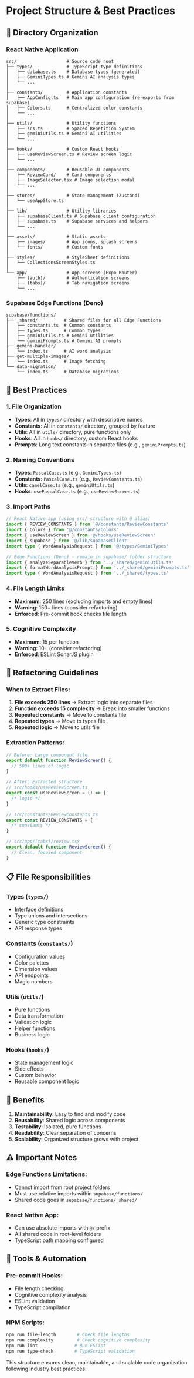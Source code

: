 # Project Structure & Best Practices

## 📁 Directory Organization

### React Native Application

```
src/                   # Source code root
├── types/             # TypeScript type definitions
│   ├── database.ts    # Database types (generated)
│   ├── GeminiTypes.ts # Gemini AI analysis types
│   └── ...
│
├── constants/         # Application constants
│   ├── AppConfig.ts   # Main app configuration (re-exports from supabase)
│   ├── Colors.ts      # Centralized color constants
│   └── ...
│
├── utils/             # Utility functions
│   ├── srs.ts         # Spaced Repetition System
│   ├── geminiUtils.ts # Gemini AI utilities
│   └── ...
│
├── hooks/             # Custom React hooks
│   ├── useReviewScreen.ts # Review screen logic
│   └── ...
│
├── components/        # Reusable UI components
│   ├── ReviewCard/    # Card components
│   ├── ImageSelector.tsx # Image selection modal
│   └── ...
│
├── stores/            # State management (Zustand)
│   └── useAppStore.ts
│
├── lib/               # Utility libraries
│   ├── supabaseClient.ts # Supabase client configuration
│   ├── supabase.ts    # Supabase services and helpers
│   └── ...
│
├── assets/            # Static assets
│   ├── images/        # App icons, splash screens
│   └── fonts/         # Custom fonts
│
├── styles/            # StyleSheet definitions
│   └── CollectionsScreenStyles.ts
│
└── app/               # App screens (Expo Router)
    ├── (auth)/        # Authentication screens
    ├── (tabs)/        # Tab navigation screens
    └── ...
```

### Supabase Edge Functions (Deno)

```
supabase/functions/
├── _shared/          # Shared files for all Edge Functions
│   ├── constants.ts  # Common constants
│   ├── types.ts      # Common types
│   ├── geminiUtils.ts # Gemini utilities
│   └── geminiPrompts.ts # Gemini AI prompts
├── gemini-handler/
│   └── index.ts      # AI word analysis
├── get-multiple-images/
│   └── index.ts      # Image fetching
└── data-migration/
    └── index.ts      # Database migrations
```

## 🎯 Best Practices

### 1. **File Organization**

- **Types**: All in `types/` directory with descriptive names
- **Constants**: All in `constants/` directory, grouped by feature
- **Utils**: All in `utils/` directory, pure functions only
- **Hooks**: All in `hooks/` directory, custom React hooks
- **Prompts**: Long text constants in separate files (e.g., `geminiPrompts.ts`)

### 2. **Naming Conventions**

- **Types**: `PascalCase.ts` (e.g., `GeminiTypes.ts`)
- **Constants**: `PascalCase.ts` (e.g., `ReviewConstants.ts`)
- **Utils**: `camelCase.ts` (e.g., `geminiUtils.ts`)
- **Hooks**: `usePascalCase.ts` (e.g., `useReviewScreen.ts`)

### 3. **Import Paths**

```typescript
// React Native app (using src/ structure with @ alias)
import { REVIEW_CONSTANTS } from '@/constants/ReviewConstants'
import { Colors } from '@/constants/Colors'
import { useReviewScreen } from '@/hooks/useReviewScreen'
import { supabase } from '@/lib/supabaseClient'
import type { WordAnalysisRequest } from '@/types/GeminiTypes'

// Edge Functions (Deno) - remain in supabase/ folder structure
import { analyzeSeparableVerb } from '../_shared/geminiUtils.ts'
import { formatWordAnalysisPrompt } from '../_shared/geminiPrompts.ts'
import type { WordAnalysisRequest } from '../_shared/types.ts'
```

### 4. **File Length Limits**

- **Maximum**: 250 lines (excluding imports and empty lines)
- **Warning**: 150+ lines (consider refactoring)
- **Enforced**: Pre-commit hook checks file length

### 5. **Cognitive Complexity**

- **Maximum**: 15 per function
- **Warning**: 10+ (consider refactoring)
- **Enforced**: ESLint SonarJS plugin

## 🔄 Refactoring Guidelines

### When to Extract Files:

1. **File exceeds 250 lines** → Extract logic into separate files
2. **Function exceeds 15 complexity** → Break into smaller functions
3. **Repeated constants** → Move to constants file
4. **Repeated types** → Move to types file
5. **Repeated logic** → Move to utils file

### Extraction Patterns:

```typescript
// Before: Large component file
export default function ReviewScreen() {
  // 500+ lines of logic
}

// After: Extracted structure
// src/hooks/useReviewScreen.ts
export const useReviewScreen = () => {
  /* logic */
}

// src/constants/ReviewConstants.ts
export const REVIEW_CONSTANTS = {
  /* constants */
}

// src/app/(tabs)/review.tsx
export default function ReviewScreen() {
  // Clean, focused component
}
```

## 📋 File Responsibilities

### Types (`types/`)

- Interface definitions
- Type unions and intersections
- Generic type constraints
- API response types

### Constants (`constants/`)

- Configuration values
- Color palettes
- Dimension values
- API endpoints
- Magic numbers

### Utils (`utils/`)

- Pure functions
- Data transformation
- Validation logic
- Helper functions
- Business logic

### Hooks (`hooks/`)

- State management logic
- Side effects
- Custom behavior
- Reusable component logic

## 🚀 Benefits

1. **Maintainability**: Easy to find and modify code
2. **Reusability**: Shared logic across components
3. **Testability**: Isolated, pure functions
4. **Readability**: Clear separation of concerns
5. **Scalability**: Organized structure grows with project

## ⚠️ Important Notes

### Edge Functions Limitations:

- Cannot import from root project folders
- Must use relative imports within `supabase/functions/`
- Shared code goes in `supabase/functions/_shared/`

### React Native App:

- Can use absolute imports with `@/` prefix
- All shared code in root-level folders
- TypeScript path mapping configured

## 🔧 Tools & Automation

### Pre-commit Hooks:

- File length checking
- Cognitive complexity analysis
- ESLint validation
- TypeScript compilation

### NPM Scripts:

```bash
npm run file-length        # Check file lengths
npm run complexity         # Check cognitive complexity
npm run lint              # Run ESLint
npm run type-check        # TypeScript validation
```

This structure ensures clean, maintainable, and scalable code organization following industry best practices.
